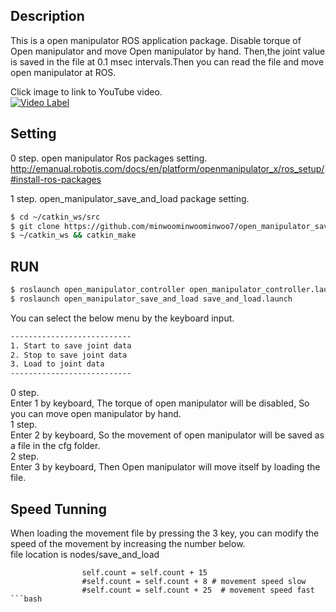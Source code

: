 ## Description 
This is a open manipulator ROS application package. Disable torque of Open manipulator and move Open manipulator by hand. Then,the joint value is saved in the file at 0.1 msec intervals.Then you can read the file and move open manipulator at ROS.  

Click image to link to YouTube video.  
[![Video Label](http://img.youtube.com/vi/PH-7JwGH9uM/0.jpg)](https://youtu.be/PH-7JwGH9uM?t=0s)   


## Setting  
0 step. open manipulator Ros packages setting.   
http://emanual.robotis.com/docs/en/platform/openmanipulator_x/ros_setup/#install-ros-packages  

1 step. open_manipulator_save_and_load package setting.   
```bash
$ cd ~/catkin_ws/src
$ git clone https://github.com/minwoominwoominwoo7/open_manipulator_save_and_load.git
$ ~/catkin_ws && catkin_make 
```

## RUN  
```bash
$ roslaunch open_manipulator_controller open_manipulator_controller.launch
$ roslaunch open_manipulator_save_and_load save_and_load.launch
```
You can select the below menu by the keyboard input.  
```bash
---------------------------
1. Start to save joint data
2. Stop to save joint data
3. Load to joint data
---------------------------
```
0 step.   
Enter 1 by keyboard, The torque of open manipulator will be disabled, So you can move open manipulator by hand.  
1 step.   
Enter 2 by keyboard, So the movement of open manipulator will be saved as a file in the cfg folder.  
2 step.   
Enter 3 by keyboard, Then Open manipulator will move itself by loading the file.  

## Speed Tunning
When loading the movement file by pressing the 3 key, you can modify the speed of the movement by increasing the number below.  
file location is nodes/save_and_load  
```
                self.count = self.count + 15
                #self.count = self.count + 8 # movement speed slow
                #self.count = self.count + 25  # movement speed fast
```bash

  

